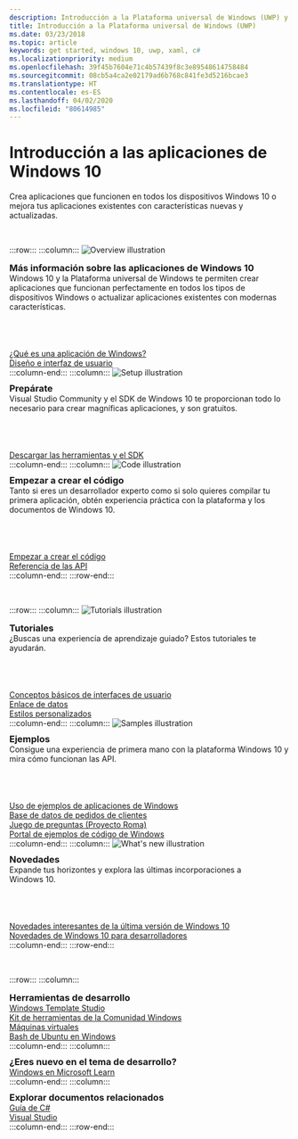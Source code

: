 ```yaml
---
description: Introducción a la Plataforma universal de Windows (UWP) y desarrollo de aplicaciones para Windows 10.
title: Introducción a la Plataforma universal de Windows (UWP)
ms.date: 03/23/2018
ms.topic: article
keywords: get started, windows 10, uwp, xaml, c#
ms.localizationpriority: medium
ms.openlocfilehash: 39f45b7604e71c4b57439f8c3e89548614758484
ms.sourcegitcommit: 08cb5a4ca2e02179ad6b768c841fe3d5216bcae3
ms.translationtype: HT
ms.contentlocale: es-ES
ms.lasthandoff: 04/02/2020
ms.locfileid: "80614985"
---
```

# <a name="get-started-with-windows-10-apps"></a>Introducción a las aplicaciones de Windows 10

Crea aplicaciones que funcionen en todos los dispositivos Windows 10 o mejora tus aplicaciones existentes con características nuevas y actualizadas.

<br/>

:::row:::
    :::column:::
        <img src="https://docs.microsoft.com/media/illustrations/biztalk-developer-documentation-1.svg" alt="Overview illustration" />
        <h3 style="margin-top: 10px; margin-bottom: 0px">Más información sobre las aplicaciones de Windows 10</h3>
        <p style="margin-top: 0px; margin-bottom: 50px">Windows 10 y la Plataforma universal de Windows te permiten crear aplicaciones que funcionan perfectamente en todos los tipos de dispositivos Windows o actualizar aplicaciones existentes con modernas características.</p>
        <br>
        <a href="//docs.microsoft.com/windows/uwp/get-started/universal-application-platform-guide">¿Qué es una aplicación de Windows?</a><br/>
        <a href="//developer.microsoft.com/windows/apps/design">Diseño e interfaz de usuario</a><br/>
    :::column-end:::
    :::column:::
        <img src="https://docs.microsoft.com/media/illustrations/biztalk-host-integration-install-configure.svg" alt="Setup illustration" />
        <h3 style="margin-top: 10px; margin-bottom: 0px">Prepárate</h3>
        <p style="margin-top: 0px; margin-bottom: 50px">Visual Studio Community y el SDK de Windows 10 te proporcionan todo lo necesario para crear magníficas aplicaciones, y son gratuitos.</p>
        <br>
        <a href="//docs.microsoft.com/windows/uwp/get-started/get-set-up">Descargar las herramientas y el SDK</a><br/>
    :::column-end:::
    :::column:::
        <img src="https://docs.microsoft.com/media/illustrations/team-services-dev-ops-test.svg" alt="Code illustration" />
        <h3 style="margin-top: 10px; margin-bottom: 0px">Empezar a crear el código</h3>
        <p style="margin-top: 0px; margin-bottom: 50px">Tanto si eres un desarrollador experto como si solo quieres compilar tu primera aplicación, obtén experiencia práctica con la plataforma y los documentos de Windows 10.</p>
        <br>
        <a href="//docs.microsoft.com/windows/uwp/get-started/create-uwp-apps">Empezar a crear el código</a><br/>
        <a href="//docs.microsoft.com/uwp/">Referencia de las API</a><br/>
    :::column-end:::
:::row-end:::

<br/>

:::row:::
    :::column:::
        <img src="https://docs.microsoft.com/media/illustrations/biztalk-get-started-get-started.svg" alt="Tutorials illustration" />
        <h3 style="margin-top: 10px; margin-bottom: 0px">Tutoriales</h3>
        <p style="margin-top: 0px; margin-bottom: 50px">¿Buscas una experiencia de aprendizaje guiado? Estos tutoriales te ayudarán.</p>
        <br>
        <a href="//docs.microsoft.com/windows/uwp/design/basics/xaml-basics-ui">Conceptos básicos de interfaces de usuario</a><br/>
        <a href="//docs.microsoft.com/windows/uwp/data-binding/xaml-basics-data-binding">Enlace de datos</a><br/>
        <a href="//docs.microsoft.com/windows/uwp/design/basics/xaml-basics-style">Estilos personalizados</a><br/>
    :::column-end:::
    :::column:::
        <img src="https://docs.microsoft.com/media/illustrations/biztalk-get-started-scenarios.svg" alt="Samples illustration" />
        <h3 style="margin-top: 10px; margin-bottom: 0px">Ejemplos</h3>
        <p style="margin-top: 0px; margin-bottom: 50px">Consigue una experiencia de primera mano con la plataforma Windows 10 y mira cómo funcionan las API.</p>
        <br>
        <a href="//docs.microsoft.com/windows/uwp/get-started/get-uwp-app-samples">Uso de ejemplos de aplicaciones de Windows</a><br/>
        <a href="//github.com/Microsoft/Windows-appsample-customers-orders-database">Base de datos de pedidos de clientes</a><br/>
        <a href="//github.com/Microsoft/Windows-appsample-remote-system-sessions">Juego de preguntas (Proyecto Roma)</a><br/>
        <a href="//developer.microsoft.com/windows/samples">Portal de ejemplos de código de Windows</a><br/>
    :::column-end:::
    :::column:::
        <img src="https://docs.microsoft.com/media/illustrations/ms365enterprise-partner-news-2.svg" alt="What's new illustration" />
        <h3 style="margin-top: 10px; margin-bottom: 0px">Novedades</h3>
        <p style="margin-top: 0px; margin-bottom: 50px">Expande tus horizontes y explora las últimas incorporaciones a Windows 10.</p>
        <br>
        <a href="//developer.microsoft.com/windows/windows-10-for-developers">Novedades interesantes de la última versión de Windows 10</a><br/>
        <a href="//docs.microsoft.com/windows/uwp/whats-new/windows-10-version-latest">Novedades de Windows 10 para desarrolladores</a><br/>
    :::column-end:::
:::row-end:::

<br/>

:::row:::
    :::column:::
        <h3 style="margin-top: 10px; margin-bottom: 0px">Herramientas de desarrollo</h3>
        <a href="https://github.com/Microsoft/WindowsTemplateStudio/">Windows Template Studio</a><br/>
        <a href="//docs.microsoft.com/windows/uwpcommunitytoolkit/">Kit de herramientas de la Comunidad Windows</a><br/>
        <a href="//developer.microsoft.com/windows/downloads/virtual-machines">Máquinas virtuales</a><br/>
        <a href="//docs.microsoft.com/windows/wsl/about">Bash de Ubuntu en Windows</a><br/>
    :::column-end:::
    :::column:::
        <h3 style="margin-top: 10px; margin-bottom: 0px">¿Eres nuevo en el tema de desarrollo?</h3>
        <a href="//docs.microsoft.com/learn/browse/?products=windows&resource_type=module">Windows en Microsoft Learn</a><br/>
    :::column-end:::
    :::column:::
        <h3 style="margin-top: 10px; margin-bottom: 0px">Explorar documentos relacionados</h3>
        <a href="//docs.microsoft.com/dotnet/csharp/">Guía de C#</a><br/>
        <a href="//docs.microsoft.com/visualstudio/ide/">Visual Studio</a><br/>
    :::column-end:::
:::row-end:::
